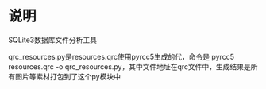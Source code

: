 # 说明
SQLite3数据库文件分析工具

qrc_resources.py是resources.qrc使用pyrcc5生成的代，命令是 pyrcc5 resources.qrc -o qrc_resources.py，其中文件地址在qrc文件中，生成结果是所有图片等素材打包到了这个py模块中